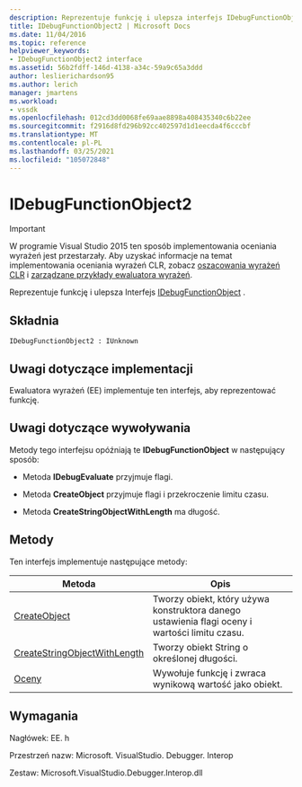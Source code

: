 ```yaml
---
description: Reprezentuje funkcję i ulepsza interfejs IDebugFunctionObject.
title: IDebugFunctionObject2 | Microsoft Docs
ms.date: 11/04/2016
ms.topic: reference
helpviewer_keywords:
- IDebugFunctionObject2 interface
ms.assetid: 56b2fdff-146d-4138-a34c-59a9c65a3ddd
author: leslierichardson95
ms.author: lerich
manager: jmartens
ms.workload:
- vssdk
ms.openlocfilehash: 012cd3dd0068fe69aae8898a408435340c6b22ee
ms.sourcegitcommit: f2916d8fd296b92cc402597d1d1eecda4f6cccbf
ms.translationtype: MT
ms.contentlocale: pl-PL
ms.lasthandoff: 03/25/2021
ms.locfileid: "105072848"
---
```

# <a name="idebugfunctionobject2"></a>IDebugFunctionObject2
> [!IMPORTANT]
> W programie Visual Studio 2015 ten sposób implementowania oceniania wyrażeń jest przestarzały. Aby uzyskać informacje na temat implementowania oceniania wyrażeń CLR, zobacz [oszacowania wyrażeń CLR](https://github.com/Microsoft/ConcordExtensibilitySamples/wiki/CLR-Expression-Evaluators) i [zarządzane przykłady ewaluatora wyrażeń](https://github.com/Microsoft/ConcordExtensibilitySamples/wiki/Managed-Expression-Evaluator-Sample).

 Reprezentuje funkcję i ulepsza Interfejs [IDebugFunctionObject](../../../extensibility/debugger/reference/idebugfunctionobject.md) .

## <a name="syntax"></a>Składnia

```
IDebugFunctionObject2 : IUnknown
```

## <a name="notes-for-implementers"></a>Uwagi dotyczące implementacji
 Ewaluatora wyrażeń (EE) implementuje ten interfejs, aby reprezentować funkcję.

## <a name="notes-for-callers"></a>Uwagi dotyczące wywoływania
 Metody tego interfejsu opóźniają te **IDebugFunctionObject** w następujący sposób:

- Metoda **IDebugEvaluate** przyjmuje flagi.

- Metoda **CreateObject** przyjmuje flagi i przekroczenie limitu czasu.

- Metoda **CreateStringObjectWithLength** ma długość.

## <a name="methods"></a>Metody
 Ten interfejs implementuje następujące metody:

|Metoda|Opis|
|------------|-----------------|
|[CreateObject](../../../extensibility/debugger/reference/idebugfunctionobject2-createobject.md)|Tworzy obiekt, który używa konstruktora danego ustawienia flagi oceny i wartości limitu czasu.|
|[CreateStringObjectWithLength](../../../extensibility/debugger/reference/idebugfunctionobject2-createstringobjectwithlength.md)|Tworzy obiekt String o określonej długości.|
|[Oceny](../../../extensibility/debugger/reference/idebugfunctionobject2-evaluate.md)|Wywołuje funkcję i zwraca wynikową wartość jako obiekt.|

## <a name="requirements"></a>Wymagania
 Nagłówek: EE. h

 Przestrzeń nazw: Microsoft. VisualStudio. Debugger. Interop

 Zestaw: Microsoft.VisualStudio.Debugger.Interop.dll
